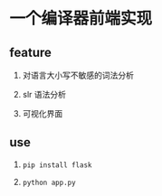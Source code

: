 # 一个编译器前端实现

## feature

1. 对语言大小写不敏感的词法分析

2. slr 语法分析

3. 可视化界面

## use

1. `pip install flask`

2. `python app.py`

